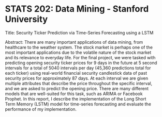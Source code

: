 # STATS 202: Data Mining - Stanford University

Title: Security Ticker Prediction via Time-Series Forecasting using a LSTM

Abstract: There are many important applications of data mining, from healthcare to the weather system. The stock market is perhaps one of the most important applications due to the volatile nature of the stock market and its relevance to everyday life. For the final project, we were tasked with predicting opening security ticker prices for 9 days in the future at 5 second intervals for a total of 5040 intervals per day (45,360 predictions total for each ticker) using real-world financial security candlestick data of past security prices for approximately 87 days. At each interval we are given multiple attributes that describe the price throughout the specific interval, and we are asked to predict the opening price. There are many different models that are well-suited for this task, such as ARIMA or Facebook Prophet. In this report, I describe the implementation of the Long Short Term Memory (LSTM) model for time-series forecasting and evaluate the performance of my implementation.
